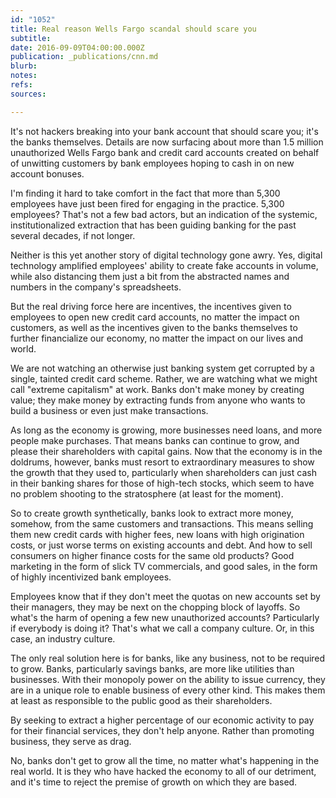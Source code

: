 ```yaml
---
id: "1052"
title: Real reason Wells Fargo scandal should scare you
subtitle: 
date: 2016-09-09T04:00:00.000Z
publication: _publications/cnn.md
blurb: 
notes: 
refs: 
sources: 

---
```

It's not hackers breaking into your bank account that should scare you; it's the banks themselves. Details are now surfacing about more than 1.5 million unauthorized Wells Fargo bank and credit card accounts created on behalf of unwitting customers by bank employees hoping to cash in on new account bonuses.

I'm finding it hard to take comfort in the fact that more than 5,300 employees have just been fired for engaging in the practice. 5,300 employees? That's not a few bad actors, but an indication of the systemic, institutionalized extraction that has been guiding banking for the past several decades, if not longer.

Neither is this yet another story of digital technology gone awry. Yes, digital technology amplified employees' ability to create fake accounts in volume, while also distancing them just a bit from the abstracted names and numbers in the company's spreadsheets.

But the real driving force here are incentives, the incentives given to employees to open new credit card accounts, no matter the impact on customers, as well as the incentives given to the banks themselves to further financialize our economy, no matter the impact on our lives and world.

We are not watching an otherwise just banking system get corrupted by a single, tainted credit card scheme. Rather, we are watching what we might call "extreme capitalism" at work. Banks don't make money by creating value; they make money by extracting funds from anyone who wants to build a business or even just make transactions.

As long as the economy is growing, more businesses need loans, and more people make purchases. That means banks can continue to grow, and please their shareholders with capital gains. Now that the economy is in the doldrums, however, banks must resort to extraordinary measures to show the growth that they used to, particularly when shareholders can just cash in their banking shares for those of high-tech stocks, which seem to have no problem shooting to the stratosphere (at least for the moment).

So to create growth synthetically, banks look to extract more money, somehow, from the same customers and transactions. This means selling them new credit cards with higher fees, new loans with high origination costs, or just worse terms on existing accounts and debt. And how to sell consumers on higher finance costs for the same old products? Good marketing in the form of slick TV commercials, and good sales, in the form of highly incentivized bank employees.

Employees know that if they don't meet the quotas on new accounts set by their managers, they may be next on the chopping block of layoffs. So what's the harm of opening a few new unauthorized accounts? Particularly if everybody is doing it? That's what we call a company culture. Or, in this case, an industry culture.

The only real solution here is for banks, like any business, not to be required to grow. Banks, particularly savings banks, are more like utilities than businesses. With their monopoly power on the ability to issue currency, they are in a unique role to enable business of every other kind. This makes them at least as responsible to the public good as their shareholders.

By seeking to extract a higher percentage of our economic activity to pay for their financial services, they don't help anyone. Rather than promoting business, they serve as drag.

No, banks don't get to grow all the time, no matter what's happening in the real world. It is they who have hacked the economy to all of our detriment, and it's time to reject the premise of growth on which they are based.